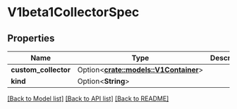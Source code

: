 # V1beta1CollectorSpec

## Properties

Name | Type | Description | Notes
------------ | ------------- | ------------- | -------------
**custom_collector** | Option<[**crate::models::V1Container**](v1.Container.md)> |  | [optional]
**kind** | Option<**String**> |  | [optional]

[[Back to Model list]](../README.md#documentation-for-models) [[Back to API list]](../README.md#documentation-for-api-endpoints) [[Back to README]](../README.md)


